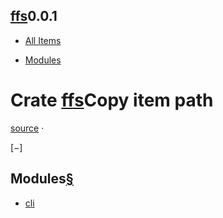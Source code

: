 <div class="sidebar-crate">

## [ffs](../ffs/index.html)<span class="version">0.0.1</span>

</div>

<div class="sidebar-elems">

- <a href="all.html" id="all-types">All Items</a>

<div class="section">

- [Modules](#modules)

</div>

</div>

<div class="sidebar-resizer">

</div>

<div role="main">

<div class="width-limiter">

<div id="main-content" class="section content">

<div class="main-heading">

# Crate <a href="#" class="mod">ffs</a>Copy item path

<a href="../src/ffs/lib.rs.html#1" class="src">source</a> ·

\[−\]

</div>

## Modules<a href="#modules" class="anchor">§</a>

- <div class="item-name">

  <a href="cli/index.html" class="mod" title="mod ffs::cli">cli</a>

  </div>

</div>

</div>

</div>
